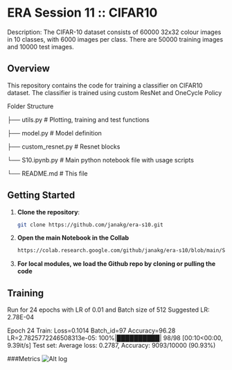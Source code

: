 # ERA Session 11 :: CIFAR10

Description: The CIFAR-10 dataset consists of 60000 32x32 colour images in 10 classes, with 6000 images per class. There are 50000 training images and 10000 test images.

## Overview

This repository contains the code for training a classifier on CIFAR10 dataset. The classifier is trained using custom ResNet and OneCycle Policy

Folder Structure

├── utils.py # Plotting, training and test functions

├── model.py # Model definition

├── custom_resnet.py # Resnet blocks

└── S10.ipynb.py # Main python notebook file with usage scripts

└── README.md # This file

## Getting Started

1. **Clone the repository**:

   ```bash
   git clone https://github.com/janakg/era-s10.git

2. **Open the main Notebook in the Collab**

    ```bash
    https://colab.research.google.com/github/janakg/era-s10/blob/main/S10.ipynb

3. **For local modules, we load the Github repo by cloning or pulling the code**


## Training
Run for 24 epochs with LR of 0.01 and Batch size of 512
Suggested LR: 2.78E-04

Epoch 24
Train: Loss=0.1014 Batch_id=97 Accuracy=96.28 LR=2.7825772246508313e-05: 100%|██████████| 98/98 [00:10<00:00,  9.39it/s]
Test set: Average loss: 0.2787, Accuracy: 9093/10000 (90.93%)


###Metrics
![Alt log](training-log.png)

